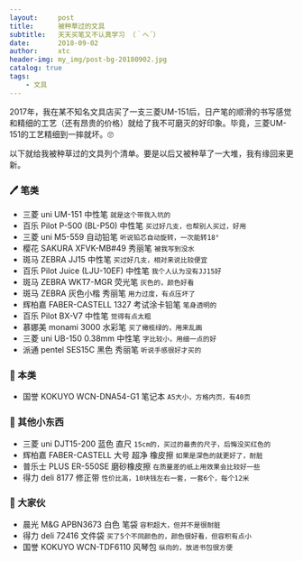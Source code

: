 ```yaml
---
layout:     post
title:      被种草过的文具
subtitle:   天天买笔又不认真学习 （｀へ´）
date:       2018-09-02
author:     xtc
header-img: my_img/post-bg-20180902.jpg
catalog: true
tags:
    - 文具
---
```


2017年，我在某不知名文具店买了一支三菱UM-151后，日产笔的顺滑的书写感觉和精细的工艺（还有昂贵的价格）就给了我不可磨灭的好印象。毕竟，三菱UM-151的工艺精细到一摔就坏。🙄

以下就给我被种草过的文具列个清单。要是以后又被种草了一大堆，我有缘回来更新。

### 🖊️ 笔类

- 三菱 uni UM-151 中性笔 `就是这个带我入坑的`
- 百乐 Pilot P-500 (BL-P50) 中性笔 `买过好几支，也帮别人买过，好用`
- 三菱 uni M5-559 自动铅笔 `听说铅芯自动旋转，一次能转18°`
- 樱花 SAKURA XFVK-MB#49 秀丽笔 `被我写到没水`
- 斑马 ZEBRA JJ15 中性笔 `买过好几支，相对来说比较便宜`
- 百乐 Pilot Juice (LJU-10EF) 中性笔 `我个人认为没有JJ15好`
- 斑马 ZEBRA WKT7-MGR 荧光笔 `灰色的，颜色好看`
- 斑马 ZEBRA 灰色小楷 秀丽笔 `用力过度，有点压坏了`
- 辉柏嘉 FABER-CASTELL 1327 考试涂卡铅笔 `笔身透明的`
- 百乐 Pilot BX-V7 中性笔 `觉得有点太粗`
- 慕娜美 monami 3000 水彩笔 `买了橄榄绿的，用来乱画`
- 三菱 uni UB-150 0.38mm 中性笔 `字比较小，用细一点的好`
- 派通 pentel SES15C 黑色 秀丽笔 `听说手感很好才买的`

### 📕 本类

- 国誉 KOKUYO WCN-DNA54-G1 笔记本 `A5大小，方格内页，有40页`

### 📏 其他小东西

- 三菱 uni DJT15-200 蓝色 直尺 `15cm的，买过的最贵的尺子，后悔没买红色的`
- 辉柏嘉 FABER-CASTELL 大号 超净 橡皮擦 `如果是深色的就更好了，耐脏`
- 普乐士 PLUS ER-550SE 磨砂橡皮擦 `在质量差的纸上用效果会比较好一些`
- 得力 deli 8177 修正带 `性价比高，10块钱左右一套，一套6个，每个12米`

### 📁 大家伙

- 晨光 M&G APBN3673 白色 笔袋 `容积超大，但并不是很耐脏`
- 得力 deli 72416 文件袋 `买了5个不同颜色的，颜色很好看，但容积有点小`
- 国誉 KOKUYO WCN-TDF6110 风琴包 `纵向的，放进书包很方便`